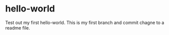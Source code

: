 # hello-world
Test out my first hello-world. This is my first branch and commit chagne to a readme file. 
